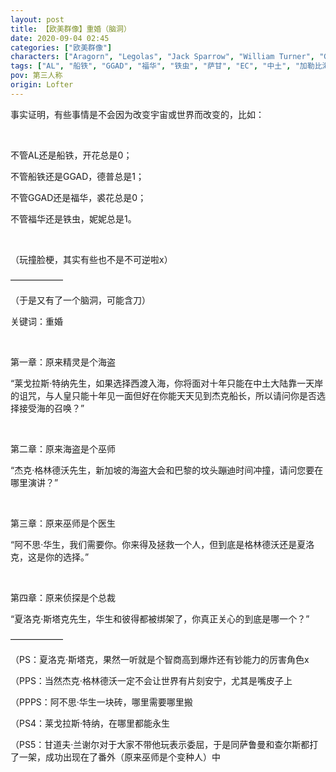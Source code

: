 ```yaml
---
layout: post
title: 【欧美群像】重婚（脑洞）
date: 2020-09-04 02:45
categories: ["欧美群像"]
characters: ["Aragorn", "Legolas", "Jack Sparrow", "William Turner", "Gellert Grindelwald", "Albus Dumbledore", "Sherlock Holmes", "John Watson", "Tony Stark", "Peter Parker", "Saruman", "Gandalf","Erik Lehnsherr", "Charles Xavier"]
tags: ["AL", "船铁", "GGAD", "福华", "铁虫", "萨甘", "EC", "中土", "加勒比海盗", "HP", "神夏", "漫威", "脑洞"]
pov: 第三人称
origin: Lofter
---
```


事实证明，有些事情是不会因为改变宇宙或世界而改变的，比如：

<br>

不管AL还是船铁，开花总是0；

不管船铁还是GGAD，德普总是1；

不管GGAD还是福华，裘花总是0；

不管福华还是铁虫，妮妮总是1。

<br>

（玩撞脸梗，其实有些也不是不可逆啦x）

——————

（于是又有了一个脑洞，可能含刀）

关键词：重婚

<br>

第一章：原来精灵是个海盗

“莱戈拉斯·特纳先生，如果选择西渡入海，你将面对十年只能在中土大陆靠一天岸的诅咒，与人皇只能十年见一面但好在你能天天见到杰克船长，所以请问你是否选择接受海的召唤？”

<br>

第二章：原来海盗是个巫师

“杰克·格林德沃先生，新加坡的海盗大会和巴黎的坟头蹦迪时间冲撞，请问您要在哪里演讲？”

<br>

第三章：原来巫师是个医生

“阿不思·华生，我们需要你。你来得及拯救一个人，但到底是格林德沃还是夏洛克，这是你的选择。”

<br>

第四章：原来侦探是个总裁

“夏洛克·斯塔克先生，华生和彼得都被绑架了，你真正关心的到底是哪一个？”

——————

（PS：夏洛克·斯塔克，果然一听就是个智商高到爆炸还有钞能力的厉害角色x

（PPS：当然杰克·格林德沃一定不会让世界有片刻安宁，尤其是嘴皮子上

（PPPS：阿不思·华生一块砖，哪里需要哪里搬

（PS4：莱戈拉斯·特纳，在哪里都能永生

（PS5：甘道夫·兰谢尔对于大家不带他玩表示委屈，于是同萨鲁曼和查尔斯都打了一架，成功出现在了番外（原来巫师是个变种人）中